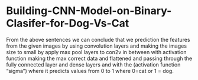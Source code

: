 # Building-CNN-Model-on-Binary-Clasifer-for-Dog-Vs-Cat
From the above sentences we can conclude that we prediction the features from the given images by using convolution layers and making the images size to small by apply max pool layers to con2v in between with activation function making the max correct data and flattened and passing through the fully connected layer and dense layers and with the (activation function “sigma”) where it predicts values from 0 to 1 where 0=cat or 1 = dog.
